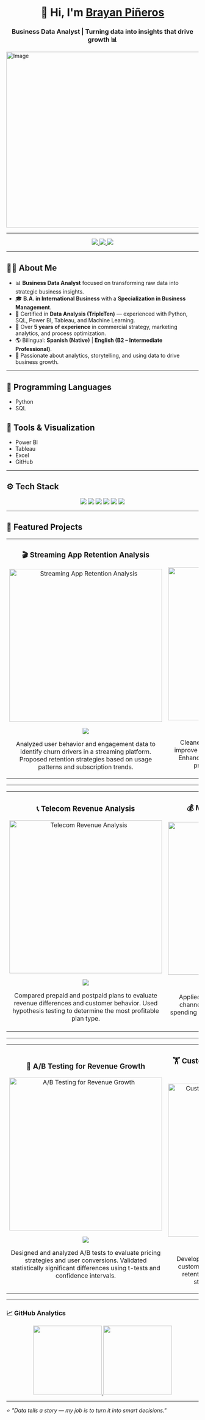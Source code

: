 <div align="center">
  <h1 align="center">👋 Hi, I'm <a href="https://www.linkedin.com/in/brayanpineros/">Brayan Piñeros</a></h1>
  <h3 align="center">Business Data Analyst | Turning data into insights that drive growth 📊</h3>
</div>

<img width="1700" height="460" alt="Image" src="https://github.com/user-attachments/assets/e94509fd-d8e4-4539-9711-d0975c12bfc3" />

---

<p align="center">
  <a href="https://www.linkedin.com/in/brayanpineros/" target="_blank">
    <img src="https://img.shields.io/badge/-LinkedIn-0A66C2?style=for-the-badge&logo=linkedin&logoColor=white"/>
  </a>
  <a href="mailto:brayanpinerdo@gmail.com?subject=Contact%20via%20GitHub%20Profile" target="_blank">
    <img src="https://img.shields.io/badge/-Email-D14836?style=for-the-badge&logo=gmail&logoColor=white"/>
  </a>
  <a href="https://github.com/brayanpinerdo?tab=followers" target="_blank">
    <img src="https://img.shields.io/github/followers/brayanpinerdo?style=social"/>
  </a>
</p>

---

## 👨‍💻 About Me

- 📊 **Business Data Analyst** focused on transforming raw data into strategic business insights.  
- 🎓 **B.A. in International Business** with a **Specialization in Business Management**.  
- 🧠 Certified in **Data Analysis (TripleTen)** — experienced with Python, SQL, Power BI, Tableau, and Machine Learning.  
- 💼 Over **5 years of experience** in commercial strategy, marketing analytics, and process optimization.  
- 🌎 Bilingual: **Spanish (Native)** | **English (B2 – Intermediate Professional)**.  
- 🚀 Passionate about analytics, storytelling, and using data to drive business growth.  

---

## 🧠 Programming Languages
- Python  
- SQL  

## 🧰 Tools & Visualization
- Power BI  
- Tableau  
- Excel  
- GitHub  

---

## ⚙️ Tech Stack

<p align="center">
  <img src="https://img.shields.io/badge/Python-3776AB?style=for-the-badge&logo=python&logoColor=white"/>
  <img src="https://img.shields.io/badge/SQL-336791?style=for-the-badge&logo=postgresql&logoColor=white"/>
  <img src="https://img.shields.io/badge/Power%20BI-F2C811?style=for-the-badge&logo=powerbi&logoColor=black"/>
  <img src="https://img.shields.io/badge/Tableau-E97627?style=for-the-badge&logo=tableau&logoColor=white"/>
  <img src="https://img.shields.io/badge/Excel-217346?style=for-the-badge&logo=microsoft-excel&logoColor=white"/>
  <img src="https://img.shields.io/badge/GitHub-181717?style=for-the-badge&logo=github&logoColor=white"/>
</p>

---

## 🚀 Featured Projects

<table>
<tr>
<td width="50%">
<h3 align="center">🎬 Streaming App Retention Analysis</h3>
<div align="center">

<!-- 🔹 Upload your project image to the repo and replace "streaming.png" below -->
<img src="./streaming.png" width="400" alt="Streaming App Retention Analysis">

<p>
<a href="https://github.com/brayanpinerdo/streaming-churn-analysis" target="_blank">
<img src="https://img.shields.io/badge/VIEW%20CODE-181717?style=for-the-badge&logo=github&logoColor=white">
</a>
</p>
<p>Analyzed user behavior and engagement data to identify churn drivers in a streaming platform.  
Proposed retention strategies based on usage patterns and subscription trends.</p>
</div>
</td>

<td width="50%">
<h3 align="center">🏦 Credit Scoring Model</h3>
<div align="center">

<!-- 🔹 Upload your project image to the repo and replace "credit.png" below -->
<img src="./credit.png" width="400" alt="Credit Scoring Model">

<p>
<a href="https://github.com/brayanpinerdo/credit-scoring-model" target="_blank">
<img src="https://img.shields.io/badge/VIEW%20CODE-181717?style=for-the-badge&logo=github&logoColor=white">
</a>
</p>
<p>Cleaned and analyzed client financial data to improve the accuracy of a credit scoring system.  
Enhanced reliability and consistency of model predictions through data validation.</p>
</div>
</td>
</tr>
</table>

---

<table>
<tr>
<td width="50%">
<h3 align="center">📞 Telecom Revenue Analysis</h3>
<div align="center">

<!-- 🔹 Upload your project image to the repo and replace "telecom.png" below -->
<img src="./telecom.png" width="400" alt="Telecom Revenue Analysis">

<p>
<a href="https://github.com/brayanpinerdo/telecom-revenue-analysis" target="_blank">
<img src="https://img.shields.io/badge/VIEW%20CODE-181717?style=for-the-badge&logo=github&logoColor=white">
</a>
</p>
<p>Compared prepaid and postpaid plans to evaluate revenue differences and customer behavior.  
Used hypothesis testing to determine the most profitable plan type.</p>
</div>
</td>

<td width="50%">
<h3 align="center">💰 Marketing Spend Optimization</h3>
<div align="center">

<!-- 🔹 Upload your project image to the repo and replace "marketing.png" below -->
<img src="./marketing.png" width="400" alt="Marketing Spend Optimization">

<p>
<a href="https://github.com/brayanpinerdo/marketing-roi-optimization" target="_blank">
<img src="https://img.shields.io/badge/VIEW%20CODE-181717?style=for-the-badge&logo=github&logoColor=white">
</a>
</p>
<p>Applied cohort analysis to evaluate marketing channel ROI and budget efficiency.  
Proposed spending adjustments that increased marketing ROI by 12%.</p>
</div>
</td>
</tr>
</table>

---

<table>
<tr>
<td width="50%">
<h3 align="center">🧪 A/B Testing for Revenue Growth</h3>
<div align="center">

<!-- 🔹 Upload your project image to the repo and replace "abtest.png" below -->
<img src="./abtest.png" width="400" alt="A/B Testing for Revenue Growth">

<p>
<a href="https://github.com/brayanpinerdo/ab-testing-revenue-growth" target="_blank">
<img src="https://img.shields.io/badge/VIEW%20CODE-181717?style=for-the-badge&logo=github&logoColor=white">
</a>
</p>
<p>Designed and analyzed A/B tests to evaluate pricing strategies and user conversions.  
Validated statistically significant differences using t-tests and confidence intervals.</p>
</div>
</td>

<td width="50%">
<h3 align="center">🏋️ Customer Retention Strategy – Fitness App</h3>
<div align="center">

<!-- 🔹 Upload your project image to the repo and replace "fitness.png" below -->
<img src="./fitness.png" width="400" alt="Customer Retention Strategy – Fitness App">

<p>
<a href="https://github.com/brayanpinerdo/fitness-customer-retention" target="_blank">
<img src="https://img.shields.io/badge/VIEW%20CODE-181717?style=for-the-badge&logo=github&logoColor=white">
</a>
</p>
<p>Developed a machine learning model to predict customer churn in a fitness app.  
Identified key retention factors and designed data-driven strategies to increase engagement.</p>
</div>
</td>
</tr>
</table>

---


### 📈 GitHub Analytics

<p align="center">
<a href="https://github.com/brayanpinerdo">
  <img height="180em" src="https://github-readme-stats-eight-theta.vercel.app/api?username=brayanpinerdo&show_icons=true&theme=algolia&include_all_commits=true&count_private=true"/>
  <img height="180em" src="https://github-readme-stats-eight-theta.vercel.app/api/top-langs/?username=brayanpinerdo&layout=compact&langs_count=8&theme=algolia"/>
</a>
</p>

---

⭐ *"Data tells a story — my job is to turn it into smart decisions."*
